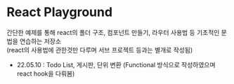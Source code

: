 # React Playground

간단한 예제를 통해 react의 폴더 구조, 컴포넌트 만들기, 라우터 사용법 등 기초적인 문법을 연습하는 저장소  
(react의 사용법에 관한것만 다루며 서브 프로젝트 등과는 별개로 작성됨)  

- 22.05.10 : Todo List, 게시판, 단위 변환  (Functional 방식으로 작성하였으며 react hook을 다뤄봄)  